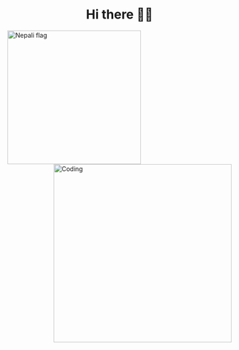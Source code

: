 <h1 align="center">Hi there 👋😊</h1>
<img align="left" alt="Nepali flag" width="300"  src="https://2.bp.blogspot.com/-_yR2ww54dO8/Xtu-pVi2mYI/AAAAAAAA2DY/CNJen388JGIbwmxbf5r_V2xhDmQ5WAJRQCLcBGAsYHQ/s1600/Flag_of_Nepal.gif">
<img align="right" alt="Coding" width="400" src="https://media3.giphy.com/media/dWesBcTLavkZuG35MI/giphy.gif">


